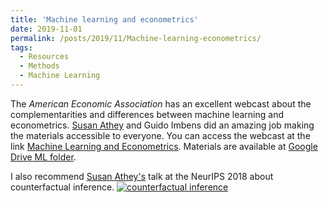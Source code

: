 ```yaml
---
title: 'Machine learning and econometrics'
date: 2019-11-01
permalink: /posts/2019/11/Machine-learning-econometrics/
tags:
  - Resources
  - Methods
  - Machine Learning
---
```

The *American Economic Association* has an excellent webcast about the complementarities and differences between machine learning and econometrics. [Susan Athey](https://twitter.com/Susan_Athey) and Guido Imbens did an amazing job making the materials accessible to everyone. You can access the webcast at the link [Machine Learning and Econometrics](https://www.aeaweb.org/conference/cont-ed/2018-webcasts). Materials are available at [Google Drive ML folder](https://drive.google.com/drive/folders/1SEEOMluxBcSAb_tsDYgcLFtOQaeWtkLp).

I also recommend [Susan Athey's](https://twitter.com/Susan_Athey) talk at the NeurIPS 2018 about counterfactual inference. [![counterfactual inference](https://i.ytimg.com/vi/yKs6msnw9m8/maxresdefault.jpg)](https://www.youtube.com/watch?v=yKs6msnw9m8 "Counterfactual inference")
